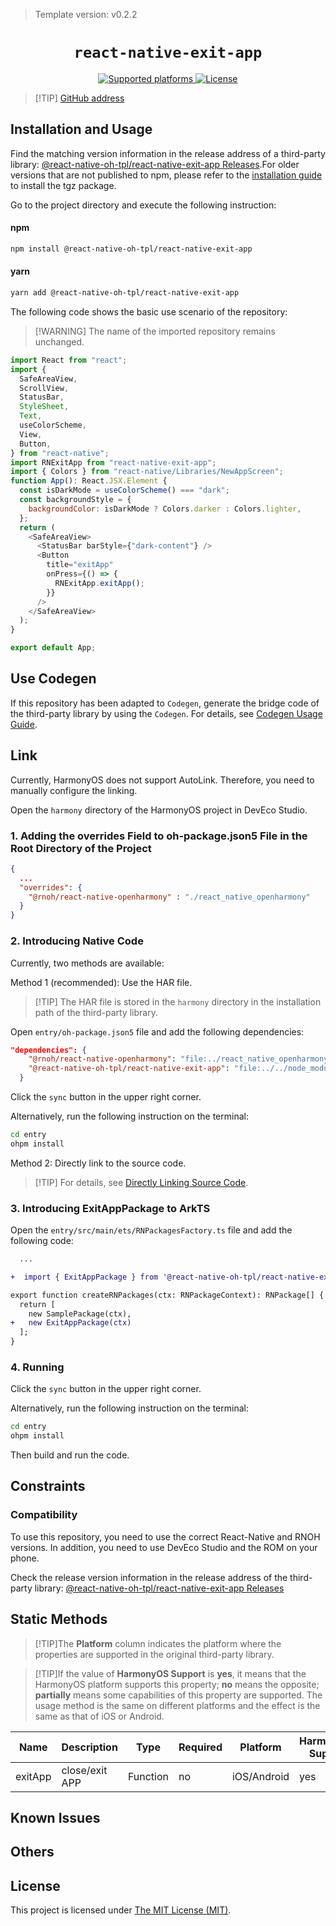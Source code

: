 > Template version: v0.2.2

<p align="center">
  <h1 align="center"> <code>react-native-exit-app</code> </h1>
</p>
<p align="center">
    <a href="https://github.com/wumke/react-native-exit-app">
        <img src="https://img.shields.io/badge/platforms-android%20|%20ios%20|%20harmony%20-lightgrey.svg" alt="Supported platforms" />
    </a>
    <a href="https://github.com/wumke/react-native-exit-app/blob/master/LICENSE">
        <img src="https://img.shields.io/badge/license-MIT-green.svg" alt="License" />
    </a>
</p>

> [!TIP] [GitHub address](https://github.com/react-native-oh-library/react-native-exit-app)

## Installation and Usage

Find the matching version information in the release address of a third-party library: [@react-native-oh-tpl/react-native-exit-app Releases](https://github.com/react-native-oh-library/react-native-exit-app/releases).For older versions that are not published to npm, please refer to the [installation guide](/en/tgz-usage-en.md) to install the tgz package.

Go to the project directory and execute the following instruction:

#### **npm**

```bash
npm install @react-native-oh-tpl/react-native-exit-app
```

#### **yarn**

```bash
yarn add @react-native-oh-tpl/react-native-exit-app
```

The following code shows the basic use scenario of the repository:

> [!WARNING] The name of the imported repository remains unchanged.

```js
import React from "react";
import {
  SafeAreaView,
  ScrollView,
  StatusBar,
  StyleSheet,
  Text,
  useColorScheme,
  View,
  Button,
} from "react-native";
import RNExitApp from "react-native-exit-app";
import { Colors } from "react-native/Libraries/NewAppScreen";
function App(): React.JSX.Element {
  const isDarkMode = useColorScheme() === "dark";
  const backgroundStyle = {
    backgroundColor: isDarkMode ? Colors.darker : Colors.lighter,
  };
  return (
    <SafeAreaView>
      <StatusBar barStyle={"dark-content"} />
      <Button
        title="exitApp"
        onPress={() => {
          RNExitApp.exitApp();
        }}
      />
    </SafeAreaView>
  );
}

export default App;
```

## Use Codegen

If this repository has been adapted to `Codegen`, generate the bridge code of the third-party library by using the `Codegen`. For details, see [Codegen Usage Guide](/en/codegen.md).

## Link

Currently, HarmonyOS does not support AutoLink. Therefore, you need to manually configure the linking.

Open the `harmony` directory of the HarmonyOS project in DevEco Studio.

### 1. Adding the overrides Field to oh-package.json5 File in the Root Directory of the Project

```json
{
  ...
  "overrides": {
    "@rnoh/react-native-openharmony" : "./react_native_openharmony"
  }
}
```

### 2. Introducing Native Code

Currently, two methods are available:

Method 1 (recommended): Use the HAR file.

> [!TIP] The HAR file is stored in the `harmony` directory in the installation path of the third-party library.

Open `entry/oh-package.json5` file and add the following dependencies:

```json
"dependencies": {
    "@rnoh/react-native-openharmony": "file:../react_native_openharmony",
    "@react-native-oh-tpl/react-native-exit-app": "file:../../node_modules/@react-native-oh-tpl/react-native-exit-app/harmony/exit_app.har"
  }
```

Click the `sync` button in the upper right corner.

Alternatively, run the following instruction on the terminal:

```bash
cd entry
ohpm install
```

Method 2: Directly link to the source code.

> [!TIP] For details, see [Directly Linking Source Code](/en/link-source-code.md).

### 3. Introducing ExitAppPackage to ArkTS

Open the `entry/src/main/ets/RNPackagesFactory.ts` file and add the following code:

```diff
  ...

+  import { ExitAppPackage } from '@react-native-oh-tpl/react-native-exit-app/ts';

export function createRNPackages(ctx: RNPackageContext): RNPackage[] {
  return [
    new SamplePackage(ctx),
+   new ExitAppPackage(ctx)
  ];
}
```

### 4. Running

Click the `sync` button in the upper right corner.

Alternatively, run the following instruction on the terminal:

```bash
cd entry
ohpm install
```

Then build and run the code.

## Constraints

### Compatibility

To use this repository, you need to use the correct React-Native and RNOH versions. In addition, you need to use DevEco Studio and the ROM on your phone.

Check the release version information in the release address of the third-party library: [@react-native-oh-tpl/react-native-exit-app Releases](https://github.com/react-native-oh-library/react-native-exit-app/releases)

## Static Methods

> [!TIP]The **Platform** column indicates the platform where the properties are supported in the original third-party library.

> [!TIP]If the value of **HarmonyOS Support** is **yes**, it means that the HarmonyOS platform supports this property; **no** means the opposite; **partially** means some capabilities of this property are supported. The usage method is the same on different platforms and the effect is the same as that of iOS or Android.

| Name    | Description   | Type     | Required | Platform    | HarmonyOS Support |
| ------- | ------------- | -------- | -------- | ----------- | ----------------- |
| exitApp | close/exit APP | Function | no       | iOS/Android | yes               |

## Known Issues

## Others

## License

This project is licensed under [The MIT License (MIT)](https://github.com/wumke/react-native-exit-app/blob/master/LICENSE).
